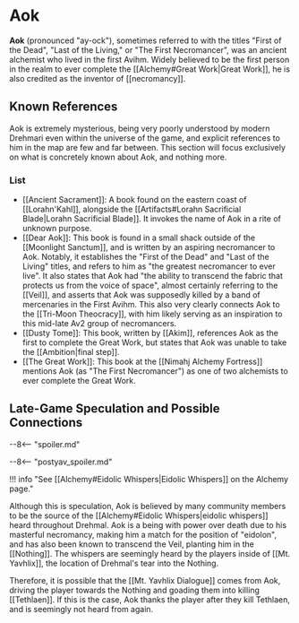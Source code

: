 # Aok

**Aok** (pronounced "ay-ock"), sometimes referred to with the titles "First of the Dead", "Last of the Living," or "The First Necromancer", was an ancient alchemist who lived in the first Avihm. Widely believed to be the first person in the realm to ever complete the [[Alchemy#Great Work|Great Work]], he is also credited as the inventor of [[necromancy]].

## Known References

Aok is extremely mysterious, being very poorly understood by modern Drehmari even within the universe of the game, and explicit references to him in the map are few and far between. This section will focus exclusively on what is concretely known about Aok, and nothing more.

### List

- [[Ancient Sacrament]]: A book found on the eastern coast of [[Lorahn'Kahl]], alongside the [[Artifacts#Lorahn Sacrificial Blade|Lorahn Sacrificial Blade]]. It invokes the name of Aok in a rite of unknown purpose. <br>
- [[Dear Aok]]: This book is found in a small shack outside of the [[Moonlight Sanctum]], and is written by an aspiring necromancer to Aok. Notably, it establishes the "First of the Dead" and "Last of the Living" titles, and refers to him as "the greatest necromancer to ever live". It also states that Aok had "the ability to transcend the fabric that protects us from the voice of space", almost certainly referring to the [[Veil]], and asserts that Aok was supposedly killed by a band of mercenaries in the First Avihm. This also very clearly connects Aok to the [[Tri-Moon Theocracy]], with him likely serving as an inspiration to this mid-late Av2 group of necromancers. <br>
- [[Dusty Tome]]: This book, written by [[Akim]], references Aok as the first to complete the Great Work, but states that Aok was unable to take the [[Ambition|final step]]. <br>
- [[The Great Work]]: This book at the [[Nimahj Alchemy Fortress]] mentions Aok (as "The First Necromancer") as one of two alchemists to ever complete the Great Work. <br>

## Late-Game Speculation and Possible Connections

--8<-- "spoiler.md"

--8<-- "postyav_spoiler.md"

!!! info "See [[Alchemy#Eidolic Whispers|Eidolic Whispers]] on the Alchemy page."

Although this is speculation, Aok is believed by many community members to be the source of the [[Alchemy#Eidolic Whispers|eidolic whispers]] heard throughout Drehmal. Aok is a being with power over death due to his masterful necromancy, making him a match for the position of "eidolon", and has also been known to transcend the Veil, planting him in the [[Nothing]]. The whispers are seemingly heard by the players inside of [[Mt. Yavhlix]], the location of Drehmal's tear into the Nothing.

Therefore, it is possible that the [[Mt. Yavhlix Dialogue]] comes from Aok, driving the player towards the Nothing and goading them into killing [[Tethlaen]]. If this is the case, Aok thanks the player after they kill Tethlaen, and is seemingly not heard from again.
